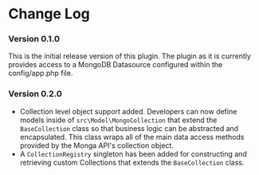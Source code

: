 # Change Log

### Version 0.1.0

This is the initial release version of this plugin.  The plugin as it is currently provides access to a MongoDB Datasource configured within the config/app.php file.

### Version 0.2.0

* Collection level object support added.  Developers can now define models inside of `src\Model\MongoCollection` that extend
the `BaseCollection` class so that business logic can be abstracted and encapsulated.  This class wraps all of the main data access methods
provided by the Monga API's collection object.
* A `CollectionRegistry` singleton has been added for constructing and retrieving custom Collections that extends the `BaseCollection` class.